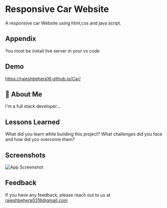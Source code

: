 
# Responsive Car Website

A responsive car Website using html,css and java script.

## Appendix


You most be install live server in your vs code
## Demo



https://rajeshbehera16.github.io/Car/
## 🚀 About Me
I'm a full stack developer...


## Lessons Learned

What did you learn while building this project? What challenges did you face and how did you overcome them?


## Screenshots

![App Screenshot](https://i.postimg.cc/02mrKYRT/Screenshot-2025-01-22-at-11-45-14-PM.png)


## Feedback

If you have any feedback, please reach out to us at 
rajeshbehera0316@gmail.com

